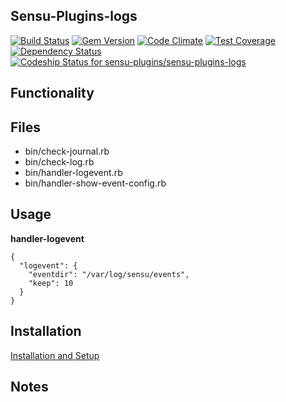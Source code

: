 ## Sensu-Plugins-logs

[ ![Build Status](https://travis-ci.org/sensu-plugins/sensu-plugins-logs.svg?branch=master)](https://travis-ci.org/sensu-plugins/sensu-plugins-logs)
[![Gem Version](https://badge.fury.io/rb/sensu-plugins-logs.svg)](http://badge.fury.io/rb/sensu-plugins-logs)
[![Code Climate](https://codeclimate.com/github/sensu-plugins/sensu-plugins-logs/badges/gpa.svg)](https://codeclimate.com/github/sensu-plugins/sensu-plugins-logs)
[![Test Coverage](https://codeclimate.com/github/sensu-plugins/sensu-plugins-logs/badges/coverage.svg)](https://codeclimate.com/github/sensu-plugins/sensu-plugins-logs)
[![Dependency Status](https://gemnasium.com/sensu-plugins/sensu-plugins-logs.svg)](https://gemnasium.com/sensu-plugins/sensu-plugins-logs)
[ ![Codeship Status for sensu-plugins/sensu-plugins-logs](https://codeship.com/projects/85800600-e95b-0132-81a4-7e47788fdd48/status?branch=master)](https://codeship.com/projects/82942)

## Functionality

## Files
 * bin/check-journal.rb
 * bin/check-log.rb
 * bin/handler-logevent.rb
 * bin/handler-show-event-config.rb

## Usage

**handler-logevent**
```
{
  "logevent": {
    "eventdir": "/var/log/sensu/events",
    "keep": 10
  }
}
```

## Installation

[Installation and Setup](https://github.com/sensu-plugins/documentation/blob/master/user_docs/installation_instructions.md)

## Notes

